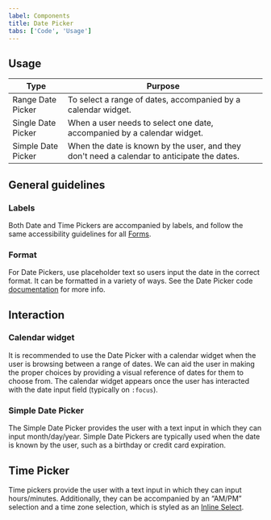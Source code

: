 ```yaml
---
label: Components
title: Date Picker
tabs: ['Code', 'Usage']
---
```


## Usage

| Type               | Purpose                                                                                     |
| ------------------ | ------------------------------------------------------------------------------------------- |
| Range Date Picker  | To select a range of dates, accompanied by a calendar widget.                               |
| Single Date Picker | When a user needs to select one date, accompanied by a calendar widget.                     |
| Simple Date Picker | When the date is known by the user, and they don't need a calendar to anticipate the dates. |

## General guidelines

### Labels

Both Date and Time Pickers are accompanied by labels, and follow the same accessibility guidelines for all [Forms](/components/form).

### Format

For Date Pickers, use placeholder text so users input the date in the correct format. It can be formatted in a variety of ways. See the Date Picker code [documentation](https://github.com/ibm/carbon-components/tree/master/src/components/date-picker) for more info.

## Interaction

### Calendar widget

It is recommended to use the Date Picker with a calendar widget when the user is browsing between a range of dates. We can aid the user in making the proper choices by providing a visual reference of dates for them to choose from. The calendar widget appears once the user has interacted with the date input field (typically on `:focus`).

### Simple Date Picker

The Simple Date Picker provides the user with a text input in which they can input month/day/year. Simple Date Pickers are typically used when the date is known by the user, such as a birthday or credit card expiration.

## Time Picker

Time pickers provide the user with a text input in which they can input hours/minutes. Additionally, they can be accompanied by an “AM/PM” selection and a time zone selection, which is styled as an [Inline Select](/components/select).
